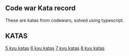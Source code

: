 ## Code war Kata record
These are katas from codewars, solved using typescript.


## KATAS
[5 kyu katas](src/5kyu)
[6 kyu katas](src/6kyu)
[7 kyu katas](src/7kyu)
[8 kyu katas](src/8kyu)